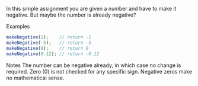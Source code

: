 
In this simple assignment you are given a number and have to make it negative. But maybe the number is already negative?

Examples
``` js
makeNegative(1);    // return -1
makeNegative(-5);   // return -5
makeNegative(0);    // return 0
makeNegative(0.12); // return -0.12
```
Notes
The number can be negative already, in which case no change is required.
Zero (0) is not checked for any specific sign. Negative zeros make no mathematical sense.
